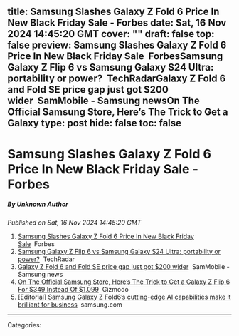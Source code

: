 title: Samsung Slashes Galaxy Z Fold 6 Price In New Black Friday Sale - Forbes
date: Sat, 16 Nov 2024 14:45:20 GMT
cover: ""
draft: false
top: false
preview: Samsung Slashes Galaxy Z Fold 6 Price In New Black Friday Sale&nbsp;&nbsp;ForbesSamsung Galaxy Z Flip 6 vs Samsung Galaxy S24 Ultra: portability or power?&nbsp;&nbsp;TechRadarGalaxy Z Fold 6 and Fold SE price gap just got $200 wider&nbsp;&nbsp;SamMobile - Samsung newsOn The Official Samsung Store, Here’s The Trick to Get a Galaxy
type: post
hide: false
toc: false
---

# Samsung Slashes Galaxy Z Fold 6 Price In New Black Friday Sale - Forbes
##### By Unknown Author
_Published on Sat, 16 Nov 2024 14:45:20 GMT_

1.  [Samsung Slashes Galaxy Z Fold 6 Price In New Black Friday Sale](https://news.google.com/rss/articles/CBMitgFBVV95cUxOM0ZodkJIZVVDc2xCbkhRODFJNmxMNl95R3FuUTJjSXNWbm1rUXp0Z0ZPNzhxZ0xzTlE2UEhBMVIxWkxsRjVrRTZnVXBPWW9ndFgzN1RSRzFZdmxabmZOYy1FMG1PT2FZV1ZvajJScW1KUDVsa2tXbWN4b2hmU3lGVThDZVlQNDRDaUpJQVZHZlA5UVRrRndjLTFvWUdnT1RoVUVFRjNUUnFUdXNSM1dGTEl5Qlp2dw?oc=5)  Forbes
2.  [Samsung Galaxy Z Flip 6 vs Samsung Galaxy S24 Ultra: portability or power?](https://news.google.com/rss/articles/CBMiqgFBVV95cUxOM2o1NjRvWWpoR0RzMnZwMWRYZmZ0RzJFb0YzckdHc3g0ZDJFeEd0eDNjUVZVd0NxTGJ3SG5IR05oOGhEQm1BSW5CTExlNmtsQ3BHSjNrTFJBXzBsYWYxZ3h6cGd6Ql9JU1lJS0luaHdYUWl0LWhRS19yYThnUU5BUUxaaTAzSWJ2WGptSkFYLVZnS1hQZDEyN3FvOUt2ZEc3TXFpME4xTS0zZw?oc=5)  TechRadar
3.  [Galaxy Z Fold 6 and Fold SE price gap just got $200 wider](https://news.google.com/rss/articles/CBMikAFBVV95cUxPMF9QLVl2aUIzWk1UQTNZMmJMZ1RIQzNBcVpoMGsxWWZFN09sYlczQUdjcWVYYVFPeC14Y0lnSmhESVJPcHotcGw5MG42em9zYmxqZlc4U2R5UXkwSnV4cjRnWFgyZ0VqZnlOdTBncEpKWm95ZVE2d2NERG1LSGNBczJnTVNEOG5nR3JZWjRobnE?oc=5)  SamMobile - Samsung news
4.  [On The Official Samsung Store, Here’s The Trick to Get a Galaxy Z Flip 6 For $349 Instead Of $1,099](https://news.google.com/rss/articles/CBMiwwFBVV95cUxOalhydFBkOE1fNEprVVhRZE1yaUl4S0RDLURwZDBhWnVIdVhJcTBjcVh1bkN3VWJEZFNNOG42eFJfdkhURG9RVG9mcEs5a0pQal9lQnhQQm5hT0hhd3djcHIwTE03Mzd1WnQtT2U3VjlvdGhUVXhibmM0R05uVFkzcWVQcXFwRUNRMmtFVVIyUTduZWtMUGdXdFNnNDRRVDNrSV81NGhUMWJZZDZJZkJtRUY4UEhYMlI1RjNYYVhILUxrcFU?oc=5)  Gizmodo
5.  [\[Editorial\] Samsung Galaxy Z Fold6’s cutting-edge AI capabilities make it brilliant for business](https://news.google.com/rss/articles/CBMisAFBVV95cUxQbVZGN3h1ekF0MTJOZjFId3JvZkJfc0E5c0lmalNaNmFBbUpHNENHU1hud0dYQ1QtUUI4b3ZsVjczaWhxNXE0T0loeHpEN3BNaGhWTHBRdFJmeVVMamhfS2tDTUdXRmNCWnVhLVlINzVrbENCNlBmVndiRkkxcXhycC1IQ1FlTXpIQXJ1cUpncUFRZnI2WkpNYTZqSlZDTGdzVm5rQW5raW00dEowaTl4LQ?oc=5)  samsung.com

---
Categories: 
